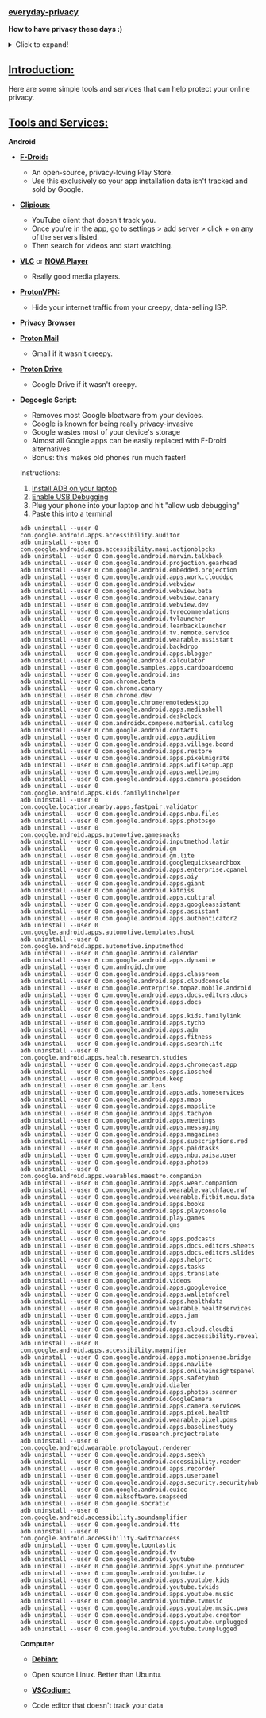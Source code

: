 ### [everyday-privacy](#)

**How to have privacy these days :)**
<details>
  <summary>Click to expand!</summary>
  
  This is the content that will be hidden by default until expanded.
</details>

## [Introduction:](#)

Here are some simple tools and services that can help protect your online privacy.

## [Tools and Services:](#)

  **Android**
  
- **[F-Droid:](https://f-droid.org/en/)**
  - An open-source, privacy-loving Play Store.
  - Use this exclusively so your app installation data isn't tracked and sold by Google.

- **[Clipious:](https://f-droid.org/en/packages/com.github.lamarios.clipious/)**
  - YouTube client that doesn't track you.
  - Once you're in the app, go to settings > add server > click + on any of the servers listed.
  - Then search for videos and start watching.

- **[VLC](https://f-droid.org/en/packages/org.videolan.vlc/)** or **[NOVA Player](https://f-droid.org/en/packages/org.courville.nova/)**
  - Really good media players.

- **[ProtonVPN:](https://f-droid.org/en/packages/ch.protonvpn.android/)**
  - Hide your internet traffic from your creepy, data-selling ISP.

- **[Privacy Browser](https://f-droid.org/en/packages/com.stoutner.privacybrowser.standard/)**

- **[Proton Mail](https://account.proton.me/mail)**
  - Gmail if it wasn't creepy.

- **[Proton Drive](https://proton.me/drive)**
  - Google Drive if it wasn't creepy.

- **Degoogle Script:**
  - Removes most Google bloatware from your devices.
  - Google is known for being really privacy-invasive
  - Google wastes most of your device's storage
  - Almost all Google apps can be easily replaced with F-Droid alternatives
  - Bonus: this makes old phones run much faster!

  Instructions:
  
  1. [Install ADB on your laptop](https://www.xda-developers.com/install-adb-windows-macos-linux/)
  2. [Enable USB Debugging](https://developer.android.com/studio/debug/dev-options)
  3. Plug your phone into your laptop and hit "allow usb debugging"
  4. Paste this into a terminal 
  ```
  adb uninstall --user 0 com.google.android.apps.accessibility.auditor
  adb uninstall --user 0 com.google.android.apps.accessibility.maui.actionblocks
  adb uninstall --user 0 com.google.android.marvin.talkback
  adb uninstall --user 0 com.google.android.projection.gearhead
  adb uninstall --user 0 com.google.android.embedded.projection
  adb uninstall --user 0 com.google.android.apps.work.clouddpc
  adb uninstall --user 0 com.google.android.webview
  adb uninstall --user 0 com.google.android.webview.beta
  adb uninstall --user 0 com.google.android.webview.canary
  adb uninstall --user 0 com.google.android.webview.dev
  adb uninstall --user 0 com.google.android.tvrecommendations
  adb uninstall --user 0 com.google.android.tvlauncher
  adb uninstall --user 0 com.google.android.leanbacklauncher
  adb uninstall --user 0 com.google.android.tv.remote.service
  adb uninstall --user 0 com.google.android.wearable.assistant
  adb uninstall --user 0 com.google.android.backdrop
  adb uninstall --user 0 com.google.android.apps.blogger
  adb uninstall --user 0 com.google.android.calculator
  adb uninstall --user 0 com.google.samples.apps.cardboarddemo
  adb uninstall --user 0 com.google.android.ims
  adb uninstall --user 0 com.chrome.beta
  adb uninstall --user 0 com.chrome.canary
  adb uninstall --user 0 com.chrome.dev
  adb uninstall --user 0 com.google.chromeremotedesktop
  adb uninstall --user 0 com.google.android.apps.mediashell
  adb uninstall --user 0 com.google.android.deskclock
  adb uninstall --user 0 com.androidx.compose.material.catalog
  adb uninstall --user 0 com.google.android.contacts
  adb uninstall --user 0 com.google.android.apps.audition
  adb uninstall --user 0 com.google.android.apps.village.boond
  adb uninstall --user 0 com.google.android.apps.restore
  adb uninstall --user 0 com.google.android.apps.pixelmigrate
  adb uninstall --user 0 com.google.android.apps.wifisetup.app
  adb uninstall --user 0 com.google.android.apps.wellbeing
  adb uninstall --user 0 com.google.android.apps.camera.poseidon
  adb uninstall --user 0 com.google.android.apps.kids.familylinkhelper
  adb uninstall --user 0 com.google.location.nearby.apps.fastpair.validator
  adb uninstall --user 0 com.google.android.apps.nbu.files
  adb uninstall --user 0 com.google.android.apps.photosgo
  adb uninstall --user 0 com.google.android.apps.automotive.gamesnacks
  adb uninstall --user 0 com.google.android.inputmethod.latin
  adb uninstall --user 0 com.google.android.gm
  adb uninstall --user 0 com.google.android.gm.lite
  adb uninstall --user 0 com.google.android.googlequicksearchbox
  adb uninstall --user 0 com.google.android.apps.enterprise.cpanel
  adb uninstall --user 0 com.google.android.apps.aiy
  adb uninstall --user 0 com.google.android.apps.giant
  adb uninstall --user 0 com.google.android.katniss
  adb uninstall --user 0 com.google.android.apps.cultural
  adb uninstall --user 0 com.google.android.apps.googleassistant
  adb uninstall --user 0 com.google.android.apps.assistant
  adb uninstall --user 0 com.google.android.apps.authenticator2
  adb uninstall --user 0 com.google.android.apps.automotive.templates.host
  adb uninstall --user 0 com.google.android.apps.automotive.inputmethod
  adb uninstall --user 0 com.google.android.calendar
  adb uninstall --user 0 com.google.android.apps.dynamite
  adb uninstall --user 0 com.android.chrome
  adb uninstall --user 0 com.google.android.apps.classroom
  adb uninstall --user 0 com.google.android.apps.cloudconsole
  adb uninstall --user 0 com.google.enterprise.topaz.mobile.android
  adb uninstall --user 0 com.google.android.apps.docs.editors.docs
  adb uninstall --user 0 com.google.android.apps.docs
  adb uninstall --user 0 com.google.earth
  adb uninstall --user 0 com.google.android.apps.kids.familylink
  adb uninstall --user 0 com.google.android.apps.tycho
  adb uninstall --user 0 com.google.android.apps.adm
  adb uninstall --user 0 com.google.android.apps.fitness
  adb uninstall --user 0 com.google.android.apps.searchlite
  adb uninstall --user 0 com.google.android.apps.health.research.studies
  adb uninstall --user 0 com.google.android.apps.chromecast.app
  adb uninstall --user 0 com.google.samples.apps.iosched
  adb uninstall --user 0 com.google.android.keep
  adb uninstall --user 0 com.google.ar.lens
  adb uninstall --user 0 com.google.android.apps.ads.homeservices
  adb uninstall --user 0 com.google.android.apps.maps
  adb uninstall --user 0 com.google.android.apps.mapslite
  adb uninstall --user 0 com.google.android.apps.tachyon
  adb uninstall --user 0 com.google.android.apps.meetings
  adb uninstall --user 0 com.google.android.apps.messaging
  adb uninstall --user 0 com.google.android.apps.magazines
  adb uninstall --user 0 com.google.android.apps.subscriptions.red
  adb uninstall --user 0 com.google.android.apps.paidtasks
  adb uninstall --user 0 com.google.android.apps.nbu.paisa.user
  adb uninstall --user 0 com.google.android.apps.photos
  adb uninstall --user 0 com.google.android.apps.wearables.maestro.companion
  adb uninstall --user 0 com.google.android.apps.wear.companion
  adb uninstall --user 0 com.google.android.wearable.watchface.rwf
  adb uninstall --user 0 com.google.android.wearable.fitbit.mcu.data
  adb uninstall --user 0 com.google.android.apps.books
  adb uninstall --user 0 com.google.android.apps.playconsole
  adb uninstall --user 0 com.google.android.play.games
  adb uninstall --user 0 com.google.android.gms
  adb uninstall --user 0 com.google.ar.core
  adb uninstall --user 0 com.google.android.apps.podcasts
  adb uninstall --user 0 com.google.android.apps.docs.editors.sheets
  adb uninstall --user 0 com.google.android.apps.docs.editors.slides
  adb uninstall --user 0 com.google.android.apps.helprtc
  adb uninstall --user 0 com.google.android.apps.tasks
  adb uninstall --user 0 com.google.android.apps.translate
  adb uninstall --user 0 com.google.android.videos
  adb uninstall --user 0 com.google.android.apps.googlevoice
  adb uninstall --user 0 com.google.android.apps.walletnfcrel
  adb uninstall --user 0 com.google.android.apps.healthdata
  adb uninstall --user 0 com.google.android.wearable.healthservices
  adb uninstall --user 0 com.google.android.apps.jam
  adb uninstall --user 0 com.google.android.tv
  adb uninstall --user 0 com.google.android.apps.cloud.cloudbi
  adb uninstall --user 0 com.google.android.apps.accessibility.reveal
  adb uninstall --user 0 com.google.android.apps.accessibility.magnifier
  adb uninstall --user 0 com.google.android.apps.motionsense.bridge
  adb uninstall --user 0 com.google.android.apps.navlite
  adb uninstall --user 0 com.google.android.apps.onlineinsightspanel
  adb uninstall --user 0 com.google.android.apps.safetyhub
  adb uninstall --user 0 com.google.android.dialer
  adb uninstall --user 0 com.google.android.apps.photos.scanner
  adb uninstall --user 0 com.google.android.GoogleCamera
  adb uninstall --user 0 com.google.android.apps.camera.services
  adb uninstall --user 0 com.google.android.apps.pixel.health
  adb uninstall --user 0 com.google.android.wearable.pixel.pdms
  adb uninstall --user 0 com.google.android.apps.baselinestudy
  adb uninstall --user 0 com.google.research.projectrelate
  adb uninstall --user 0 com.google.android.wearable.protolayout.renderer
  adb uninstall --user 0 com.google.android.apps.seekh
  adb uninstall --user 0 com.google.android.accessibility.reader
  adb uninstall --user 0 com.google.android.apps.recorder
  adb uninstall --user 0 com.google.android.apps.userpanel
  adb uninstall --user 0 com.google.android.apps.security.securityhub
  adb uninstall --user 0 com.google.android.euicc
  adb uninstall --user 0 com.niksoftware.snapseed
  adb uninstall --user 0 com.google.socratic
  adb uninstall --user 0 com.google.android.accessibility.soundamplifier
  adb uninstall --user 0 com.google.android.tts
  adb uninstall --user 0 com.google.android.accessibility.switchaccess
  adb uninstall --user 0 com.google.toontastic
  adb uninstall --user 0 com.google.android.tv
  adb uninstall --user 0 com.google.android.youtube
  adb uninstall --user 0 com.google.android.apps.youtube.producer
  adb uninstall --user 0 com.google.android.youtube.tv
  adb uninstall --user 0 com.google.android.apps.youtube.kids
  adb uninstall --user 0 com.google.android.youtube.tvkids
  adb uninstall --user 0 com.google.android.apps.youtube.music
  adb uninstall --user 0 com.google.android.youtube.tvmusic
  adb uninstall --user 0 com.google.android.apps.youtube.music.pwa
  adb uninstall --user 0 com.google.android.apps.youtube.creator
  adb uninstall --user 0 com.google.android.apps.youtube.unplugged
  adb uninstall --user 0 com.google.android.youtube.tvunplugged
  ```


  **Computer**
  
  - [**Debian:**](https://www.wikihow.com/Install-Debian)
   - Open source Linux. Better than Ubuntu. 

  - [**VSCodium:**](https://vscodium.com/#install)
   - Code editor that doesn't track your data
